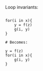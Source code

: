 
Loop invariants:

```{R}

for(i in x){
    y = f(z)
    g(i, y)
}

# Becomes:

y = f(z)
for(i in x){
    g(i, y)
}

```

